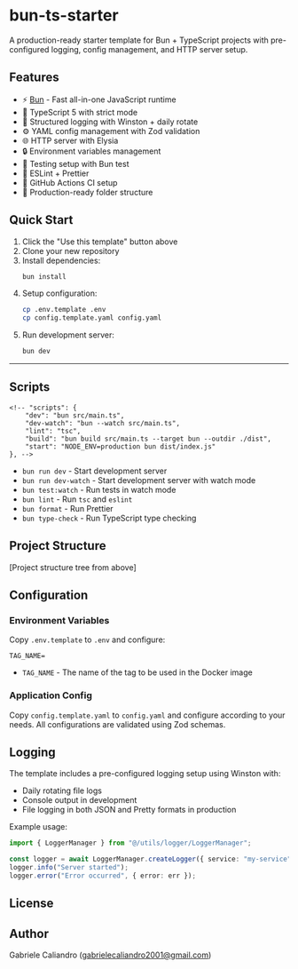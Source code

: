 # bun-ts-starter

A production-ready starter template for Bun + TypeScript projects with pre-configured logging, config management, and HTTP server setup.

## Features

- ⚡️ [Bun](https://bun.sh/) - Fast all-in-one JavaScript runtime
- 🦕 TypeScript 5 with strict mode
- 📝 Structured logging with Winston + daily rotate
- ⚙️ YAML config management with Zod validation
- 🌐 HTTP server with Elysia
- 🔒 Environment variables management
- 🧪 Testing setup with Bun test
- 📏 ESLint + Prettier
- 🔄 GitHub Actions CI setup
- 📂 Production-ready folder structure

## Quick Start

1. Click the "Use this template" button above
2. Clone your new repository
3. Install dependencies:
   ```bash
   bun install
   ```
4. Setup configuration:
   ```bash
   cp .env.template .env
   cp config.template.yaml config.yaml
   ```
5. Run development server:
   ```bash
   bun dev
   ```
****
## Scripts

	<!-- "scripts": {
		"dev": "bun src/main.ts",
		"dev-watch": "bun --watch src/main.ts",
		"lint": "tsc",
		"build": "bun build src/main.ts --target bun --outdir ./dist",
		"start": "NODE_ENV=production bun dist/index.js"
	}, -->

- `bun run dev` - Start development server
- `bun run dev-watch` - Start development server with watch mode
- `bun test:watch` - Run tests in watch mode
- `bun lint` - Run `tsc` and `eslint`
- `bun format` - Run Prettier
- `bun type-check` - Run TypeScript type checking

## Project Structure

[Project structure tree from above]

## Configuration

### Environment Variables

Copy `.env.template` to `.env` and configure:

```env
TAG_NAME=
```

- `TAG_NAME` - The name of the tag to be used in the Docker image

### Application Config

Copy `config.template.yaml` to `config.yaml` and configure according to your needs.
All configurations are validated using Zod schemas.

## Logging

The template includes a pre-configured logging setup using Winston with:

- Daily rotating file logs
- Console output in development
- File logging in both JSON and Pretty formats in production

Example usage:

```typescript
import { LoggerManager } from "@/utils/logger/LoggerManager";

const logger = await LoggerManager.createLogger({ service: "my-service" });
logger.info("Server started");
logger.error("Error occurred", { error: err });
```

## License

## Author

Gabriele Caliandro (gabrielecaliandro2001@gmail.com)
